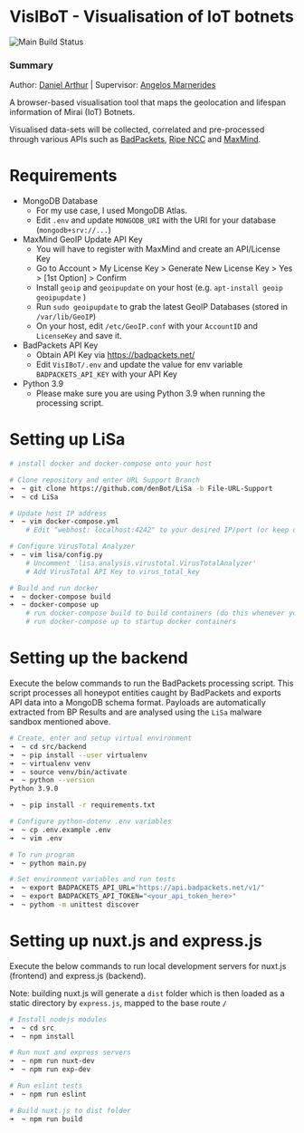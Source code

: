 # VisIBoT - Visualisation of IoT botnets
![Main Build Status](https://travis-ci.com/denBot/VisIBoT.svg?token=pMfMcyEQzGJGFRQDBST5&branch=main)

### Summary
Author: [Daniel Arthur](mailto:2086380a@student.gla.ac.uk) | Supervisor: [Angelos Marnerides](mailto:angelos.marnerides@glasgow.ac.uk)

A browser-based visualisation tool that maps the geolocation and lifespan information of Mirai (IoT) Botnets.

Visualised data-sets will be collected, correlated and pre-processed through various APIs such as [BadPackets](https://docs.badpackets.net/), [Ripe NCC](https://www.ripe.net/) and [MaxMind](https://www.maxmind.com/en/home).

# Requirements
- MongoDB Database
    - For my use case, I used MongoDB Atlas.
    - Edit `.env` and update `MONGODB_URI` with the URI for your database (`mongodb+srv://...`)
- MaxMind GeoIP Update API Key
    - You will have to register with MaxMind and create an API/License Key 
    - Go to Account > My License Key > Generate New License Key > Yes > [1st Option] > Confirm
    - Install `geoip` and `geoipupdate` on your host (e.g. `apt-install geoip geoipupdate` )
    - Run `sudo geoipupdate` to grab the latest GeoIP Databases (stored in `/var/lib/GeoIP`)
    - On your host, edit `/etc/GeoIP.conf` with your `AccountID` and `LicenseKey` and save it.
- BadPackets API Key
    - Obtain API Key via https://badpackets.net/
    - Edit `VisIBoT/.env` and update the value for env variable `BADPACKETS_API_KEY` with your API Key
- Python 3.9
    - Please make sure you are using Python 3.9 when running the processing script.

# Setting up LiSa
```bash
# install docker and docker-compose onto your host

# Clone repository and enter URL Support Branch
➜  ~ git clone https://github.com/denBot/LiSa -b File-URL-Support
➜  ~ cd LiSa

# Update host IP address
➜  ~ vim docker-compose.yml
    # Edit "webhost: localhost:4242" to your desired IP/port (or keep default)

# Configure VirusTotal Analyzer
➜  ~ vim lisa/config.py
    # Uncomment 'lisa.analysis.virustotal.VirusTotalAnalyzer'
    # Add VirusTotal API Key to virus_total_key

# Build and run docker
➜  ~ docker-compose build
➜  ~ docker-compose up
    # run docker-compose build to build containers (do this whenever you modify LiSa source-code)
    # run docker-compose up to startup docker containers

```


# Setting up the backend
Execute the below commands to run the BadPackets processing script. This script processes all honeypot entities caught by BadPackets and exports API data into a MongoDB schema format. Payloads are automatically extracted from BP Results and are analysed using the `LiSa` malware sandbox mentioned above.

```bash
# Create, enter and setup virtual environment
➜  ~ cd src/backend
➜  ~ pip install --user virtualenv
➜  ~ virtualenv venv
➜  ~ source venv/bin/activate
➜  ~ python --version
Python 3.9.0

➜  ~ pip install -r requirements.txt

# Configure python-dotenv .env variables
➜  ~ cp .env.example .env
➜  ~ vim .env

# To run program
➜  ~ python main.py

# Set environment variables and run tests
➜  ~ export BADPACKETS_API_URL="https://api.badpackets.net/v1/"
➜  ~ export BADPACKETS_API_TOKEN="<your_api_token_here>"
➜  ~ pythom -m unittest discover
```

# Setting up nuxt.js and express.js
Execute the below commands to run local development servers for nuxt.js (frontend) and express.js (backend).

Note: building nuxt.js will generate a `dist` folder which is then loaded as a static directory by `express.js`, mapped to the base route `/`
```bash
# Install nodejs modules
➜  ~ cd src
➜  ~ npm install

# Run nuxt and express servers
➜  ~ npm run nuxt-dev
➜  ~ npm run exp-dev

# Run eslint tests
➜  ~ npm run eslint

# Build nuxt.js to dist folder
➜  ~ npm run build
```